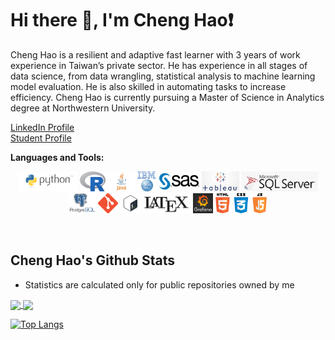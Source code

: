 # Hi there 👋, I'm Cheng Hao:exclamation:


Cheng Hao is a resilient and adaptive fast learner with 3 years of work experience in Taiwan’s private sector. He has experience in all stages of data science, from data wrangling, statistical analysis to machine learning model evaluation. He is also skilled in automating tasks to increase efficiency. Cheng Hao is currently pursuing a Master of Science in Analytics degree at Northwestern University.
  
[LinkedIn Profile](https://www.linkedin.com/in/cheng-hao-ke/) &nbsp;  
[Student Profile](https://www.mccormick.northwestern.edu/analytics/people/students/class-of-2021/ke-cheng-hao.html)


**Languages and Tools:**  

<p align="center">
  <img height="32" src="https://github.com/ChengHaoKe/ChengHaoKe/blob/main/logos/python_word.png">
  <img height="32" src="https://github.com/ChengHaoKe/ChengHaoKe/blob/main/logos/Rlogo.png">
  <img height="32" src="https://github.com/ChengHaoKe/ChengHaoKe/blob/main/logos/java_white.jpg">
  <img height="32" src="https://github.com/ChengHaoKe/ChengHaoKe/blob/main/logos/spsslogo.png">
  <img height="32" src="https://github.com/ChengHaoKe/ChengHaoKe/blob/main/logos/sas-logo.jpg">
  <img height="32" src="https://github.com/ChengHaoKe/ChengHaoKe/blob/main/logos/tableau-logo.jpg">
  <img height="32" src="https://github.com/ChengHaoKe/ChengHaoKe/blob/main/logos/mssql-logo.png">
  <img height="32" src="https://github.com/ChengHaoKe/ChengHaoKe/blob/main/logos/postgresql-logo.png">
  <img height="32" src="https://github.com/ChengHaoKe/ChengHaoKe/blob/main/logos/Git-Icon-1788C.png">
  <img height="32" src="https://github.com/ChengHaoKe/ChengHaoKe/blob/main/logos/bash-logo.png">
  <img height="32" src="https://github.com/ChengHaoKe/ChengHaoKe/blob/main/logos/latex-white.png">
  <img height="32" src="https://github.com/ChengHaoKe/ChengHaoKe/blob/main/logos/grafanalogo.jpg">
  <img height="32" src="https://github.com/ChengHaoKe/ChengHaoKe/blob/main/logos/web_langswhite.png">
</p>

&nbsp;  

<!--
![Cheng Hao's Github Stats](https://github-readme-stats.chenghaoke.vercel.app/api?username=ChengHaoKe&count_private=true&show_icons=true&include_all_commits=true)
**Languages and Tools:**
![Top Langs](https://github-readme-stats.chenghaoke.vercel.app/api/top-langs/?username=ChengHaoKe&langs_count=10&show_icons=true&layout=compact) 
-->
<!--
style="background-color:white;padding:5px;"
<code><img height="30" src="https://github.com/ChengHaoKe/ChengHaoKe/blob/main/logos/grafanalogo.jpg"></code>
-->

## Cheng Hao's Github Stats
* Statistics are calculated only for public repositories owned by me

<a href="https://github.com/ChengHaoKe/github-readme-stats">
  <img align="center" src="https://github-readme-stats.chenghaoke.vercel.app/api?username=ChengHaoKe&count_private=true&theme=dark&show_icons=true&include_all_commits=true" />
</a>
<a href="https://github.com/ChengHaoKe/github-readme-stats">
  <img align="center" src="https://github-readme-stats.vercel.app/api/top-langs/?username=ChengHaoKe&langs_count=10&theme=dark&show_icons=true&layout=compact" />
</a>


[![Top Langs](https://github-readme-stats.chenghaoke.vercel.app/api/top-langs/?username=ChengHaoKe&langs_count=10&theme=dark&layout=compact&show_icons=true)](https://github.com/ChengHaoKe/github-readme-stats)

&nbsp;  
<!--
[![Cheng Hao's wakatime stats](https://github-readme-stats.chenghaoke.vercel.app/api/wakatime?username=ChengHaoKe&layout=compact)](https://github.com/ChengHaoKe/github-readme-stats)
<!--

<!--
**ChengHaoKe/ChengHaoKe** is a ✨ _special_ ✨ repository because its `README.md` (this file) appears on your GitHub profile.

Here are some ideas to get you started:

- 🔭 I’m currently working on ...
- 🌱 I’m currently learning ...
- 👯 I’m looking to collaborate on ...
- 🤔 I’m looking for help with ...
- 💬 Ask me about ...
- 📫 How to reach me: ...
- 😄 Pronouns: ...
- ⚡ Fun fact: ...
-->
